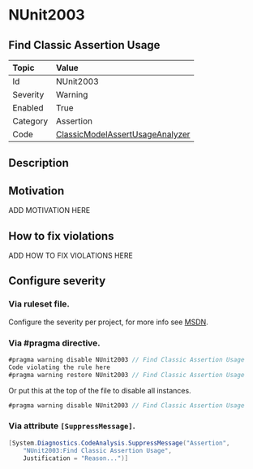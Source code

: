 # NUnit2003
## Find Classic Assertion Usage

| Topic    | Value
| :--      | :--
| Id       | NUnit2003
| Severity | Warning
| Enabled  | True
| Category | Assertion
| Code     | [ClassicModelAssertUsageAnalyzer](https://github.com/nunit/nunit.analyzers/blob/master/src/nunit.analyzers/ClassicModelAssertUsage/ClassicModelAssertUsageAnalyzer.cs)


## Description



## Motivation

ADD MOTIVATION HERE

## How to fix violations

ADD HOW TO FIX VIOLATIONS HERE

<!-- start generated config severity -->
## Configure severity

### Via ruleset file.

Configure the severity per project, for more info see [MSDN](https://msdn.microsoft.com/en-us/library/dd264949.aspx).

### Via #pragma directive.
```C#
#pragma warning disable NUnit2003 // Find Classic Assertion Usage
Code violating the rule here
#pragma warning restore NUnit2003 // Find Classic Assertion Usage
```

Or put this at the top of the file to disable all instances.
```C#
#pragma warning disable NUnit2003 // Find Classic Assertion Usage
```

### Via attribute `[SuppressMessage]`.

```C#
[System.Diagnostics.CodeAnalysis.SuppressMessage("Assertion", 
    "NUnit2003:Find Classic Assertion Usage", 
    Justification = "Reason...")]
```
<!-- end generated config severity -->
